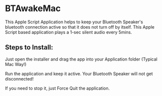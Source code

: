 # BTAwakeMac
This Apple Script Application helps to keep your Bluetooth Speaker's bluetooth connection active so that it does not turn off by itself. This Apple Script based application plays a 1-sec silent audio every 5mins.

## Steps to Install:
Just open the installer and drag the app into your Application folder (Typical Mac Way!)

Run the application and keep it active. Your Bluetooth Speaker will not get disconnected!

If you need to stop it, just Force Quit the application.
